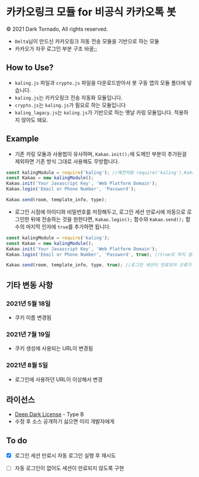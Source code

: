 # 카카오링크 모듈 for 비공식 카카오톡 봇

© 2021 Dark Tornado, All rights reserved.

* `Delta`님이 만드신 카카오링크 자동 전송 모듈을 기반으로 하는 모듈
* 카카오가 자꾸 로그인 부분 구조 바꿈;;

## How to Use?
* `kaling.js` 파일과 `crypto.js` 파일을 다운로드받아서 봇 구동 앱의 모듈 폴더에 넣습니다.
* `kaling.js`는 카카오링크 전송 자동화 모듈입니다.
* `crypto.js`는 `kaling.js`가 필요로 하는 모듈입니다
* `kaling_lagacy.js`는 `kaling.js`가 기반으로 하는 옛날 카링 모듈입니다. 적용하지 않아도 돼요.

## Example
* 기존 카링 모듈과 사용법이 유사하며, `Kakao.init();`에 도메인 부분이 추가된걸 제외하면 기존 방식 그대로 사용해도 무방합니다.
```javascript
const kalingModule = require('kaling'); //예전처럼 require('kaling').Kakao();로도 가능
const Kakao = new kalingModule();
Kakao.init('Your Javascript Key', 'Web Platform Domain');
Kakao.login('Email or Phone Number', 'Password');

Kakao.send(room, template_info, type);
```
* 로그인 시점에 아이디와 비밀번호를 저장해두고, 로그인 세션 만료시에 자동으로 로그인한 뒤에 전송하는 것을 원한다면, `Kakao.login();` 함수와 `Kakao.send();` 함수의 마지막 인자에 `true`를 추가하면 됩니다.
```javascript
const kalingModule = require('kaling');
const Kakao = new kalingModule();
Kakao.init('Your Javascript Key', 'Web Platform Domain');
Kakao.login('Email or Phone Number', 'Password', true); //true로 하지 않으면 아이디&비밀번호 정보를 저장하지 않아요

Kakao.send(room, template_info, type, true); //로그인 세션이 만료되어 오류가 발생할 각이 보이면 알아서 로그인한 뒤에 전송
```
## 기타 변동 사항

### 2021년 5월 18일
* 쿠키 이름 변경됨
### 2021년 7월 19일
* 쿠키 생성에 사용되는 URL이 변경됨
### 2021년 8월 5일
* 로그인에 사용하던 URL이 이상해서 변경

## 라이선스
* [Deep Dark License](https://github.com/DarkTornado/DeepDarkLicense) - Type B
* 수정 후 소스 공개하기 싫으면 미리 개발자에게 

## To do
* [x] 로그인 세션 만료시 자동 로그인 실행 후 재시도
* [ ] 자동 로그인이 없어도 세션이 만료되지 않도록 구현

